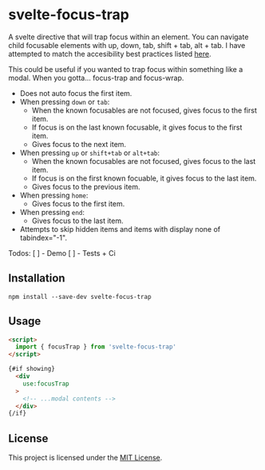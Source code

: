 # svelte-focus-trap

<!-- ![npm](https://img.shields.io/npm/v/ember-trap-focus) -->

A svelte directive that will trap focus within an element.
You can navigate child focusable elements with up, down, tab, shift + tab, alt + tab. I have attempted to match the accesibility best practices listed [here](https://www.w3.org/TR/wai-aria-practices/examples/menu-button/menu-button-links.html).

This could be useful if you wanted to trap focus within something like a modal. When you gotta... focus-trap and focus-wrap.

* Does not auto focus the first item.
  <!-- * Scope this [auto-focus modifier](https://github.com/qonto/ember-autofocus-modifier) out if you need that. -->
* When pressing `down` or `tab`:
  * When the known focusables are not focused, gives focus to the first item.
  * If focus is on the last known focusable, it gives focus to the first item.
  * Gives focus to the next item.
* When pressing `up` or `shift+tab` or `alt+tab`:
  * When the known focusables are not focused, gives focus to the last item.
  * If focus is on the first known focuable, it gives focus to the last item.
  * Gives focus to the previous item.
* When pressing `home`:
  * Gives focus to the first item.
* When pressing `end`:
  * Gives focus to the last item.
* Attempts to skip hidden items and items with display none of tabindex="-1".


Todos:
[ ] - Demo
[ ] - Tests + Ci

Installation
------------------------------------------------------------------------------

```
npm install --save-dev svelte-focus-trap
```

Usage
------------------------------------------------------------------------------

```html
<script>
  import { focusTrap } from 'svelte-focus-trap'
</script>

{#if showing}
  <div
    use:focusTrap
  > 
    <!-- ...modal contents -->
  </div>
{/if}
```

License
------------------------------------------------------------------------------

This project is licensed under the [MIT License](LICENSE.md).
